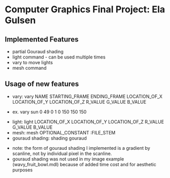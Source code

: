 # Computer Graphics Final Project: Ela Gulsen

## Implemented Features
 * partial Gouraud shading
 * light command - can be used multiple times
 * vary to move lights
 * mesh command

## Usage of new features
 * vary: vary NAME STARTING_FRAME ENDING_FRAME LOCATION_OF_X LOCATION_OF_Y LOCATION_OF_Z R_VALUE G_VALUE B_VALUE
  - ex. vary sun 0 49 0 1 0 150 150 150
 * light: light LOCATION_OF_X LOCATION_OF_Y LOCATION_OF_Z R_VALUE G_VALUE B_VALUE
 * mesh: mesh OPTIONAL_CONSTANT :FILE_STEM 
 * gouraud shading: shading gouraud
  - note: the form of gouraud shading I implemented is a gradient by scanline, not by individual pixel in the scanline.
  - gouraud shading was not used in my image example (wavy_fruit_bowl.mdl) because of added time cost and for aesthetic purposes
